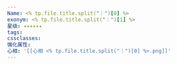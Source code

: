 ```yaml
---
Name: <% tp.file.title.split("｜")[0] %>
exonym: <% tp.file.title.split("｜")[1] %>
星级: ✦✦✦✦✦✦
tags: 
cssclasses: 
强化属性: 
心相: '[[心相 <% tp.file.title.split("｜")[0] %>.png]]'
---
```

